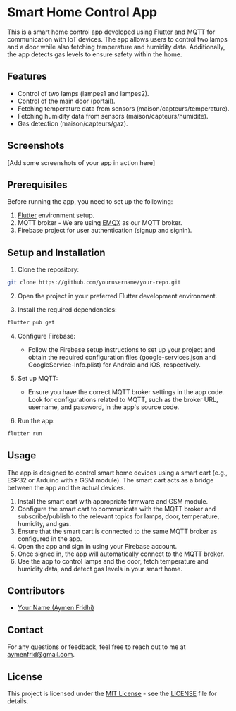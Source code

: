 # Smart Home Control App

This is a smart home control app developed using Flutter and MQTT for communication with IoT devices. The app allows users to control two lamps and a door while also fetching temperature and humidity data. Additionally, the app detects gas levels to ensure safety within the home.

## Features

- Control of two lamps (lampes1 and lampes2).
- Control of the main door (portail).
- Fetching temperature data from sensors (maison/capteurs/temperature).
- Fetching humidity data from sensors (maison/capteurs/humidite).
- Gas detection (maison/capteurs/gaz).

## Screenshots

[Add some screenshots of your app in action here]

## Prerequisites

Before running the app, you need to set up the following:

1. [Flutter](https://flutter.dev/) environment setup.
2. MQTT broker - We are using [EMQX](https://www.emqx.com/en) as our MQTT broker.
3. Firebase project for user authentication (signup and signin).

## Setup and Installation

1. Clone the repository:

```bash
git clone https://github.com/yourusername/your-repo.git
```

2. Open the project in your preferred Flutter development environment.

3. Install the required dependencies:

```bash
flutter pub get
```

4. Configure Firebase:

   - Follow the Firebase setup instructions to set up your project and obtain the required configuration files (google-services.json and GoogleService-Info.plist) for Android and iOS, respectively.

5. Set up MQTT:

   - Ensure you have the correct MQTT broker settings in the app code. Look for configurations related to MQTT, such as the broker URL, username, and password, in the app's source code.

6. Run the app:

```bash
flutter run
```

## Usage

The app is designed to control smart home devices using a smart cart (e.g., ESP32 or Arduino with a GSM module). The smart cart acts as a bridge between the app and the actual devices.

1. Install the smart cart with appropriate firmware and GSM module.
2. Configure the smart cart to communicate with the MQTT broker and subscribe/publish to the relevant topics for lamps, door, temperature, humidity, and gas.
3. Ensure that the smart cart is connected to the same MQTT broker as configured in the app.
4. Open the app and sign in using your Firebase account.
5. Once signed in, the app will automatically connect to the MQTT broker.
6. Use the app to control lamps and the door, fetch temperature and humidity data, and detect gas levels in your smart home.

## Contributors

- [Your Name (Aymen Fridhi)](https://github.com/aymendevflutter)

## Contact

For any questions or feedback, feel free to reach out to me at aymenfrid@gmail.com.

## License

This project is licensed under the [MIT License](https://opensource.org/licenses/MIT) - see the [LICENSE](LICENSE) file for details.


